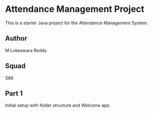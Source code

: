 # Attendance Management Project

This is a starter Java project for the Attendance Management System.

## Author
M Lokeswara Reddy

## Squad
S86 

## Part 1
Initial setup with folder structure and Welcome app.

